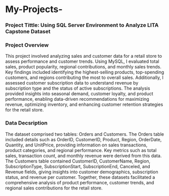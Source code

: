 # My-Projects-

### Project Tittle: Using SQL Server Environment to Analyze LITA Capstone Dataset

### Project Overview
This project involved analyzing sales and customer data for a retail store to assess performance and customer trends. Using MySQL, I evaluated total sales, product popularity, regional contributions, and monthly sales trends. Key findings included identifying the highest-selling products, top-spending customers, and regions contributing the most to overall sales. Additionally, I assessed customer subscription data to understand revenue by subscription type and the status of active subscriptions. The analysis provided insights into seasonal demand, customer loyalty, and product performance, enabling data-driven recommendations for maximizing revenue, optimizing inventory, and enhancing customer retention strategies for the retail store.

### Data Decsription 
The dataset comprised two tables: Orders and Customers. The Orders table included details such as OrderID, CustomerID, Product, Region, OrderDate, Quantity, and UnitPrice, providing information on sales transactions, product categories, and regional performance. Key metrics such as total sales, transaction count, and monthly revenue were derived from this data. The Customers table contained CustomerID, CustomerName, Region, SubscriptionType, SubscriptionStart, SubscriptionEnd, Canceled, and Revenue fields, giving insights into customer demographics, subscription status, and revenue per customer. Together, these datasets facilitated a comprehensive analysis of product performance, customer trends, and regional sales contributions for the retail store.
